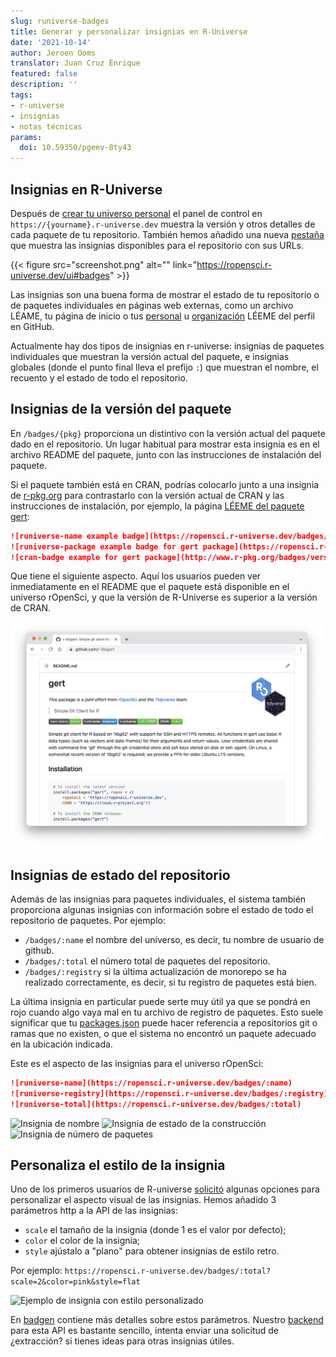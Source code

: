 ```yaml
---
slug: runiverse-badges
title: Generar y personalizar insignias en R-Universe
date: '2021-10-14'
author: Jeroen Ooms
translator: Juan Cruz Enrique 
featured: false
description: ''
tags:
- r-universe
- insignias
- notas técnicas
params:
  doi: 10.59350/pgeev-8ty43
---
```


## Insignias en R-Universe

Después de [crear tu universo personal](/blog/2021/06/22/setup-runiverse/) el panel de control en `https://{yourname}.r-universe.dev` muestra la versión y otros detalles de cada paquete de tu repositorio. También hemos añadido una nueva [pestaña](https://ropensci.r-universe.dev/ui#badges) que muestra las insignias disponibles para el repositorio con sus URLs.

{{< figure src="screenshot.png" alt="" link="https://ropensci.r-universe.dev/ui#badges" >}}

Las insignias son una buena forma de mostrar el estado de tu repositorio o de paquetes individuales en páginas web externas, como un archivo LÉAME, tu página de inicio o tus [personal](https://docs.github.com/en/account-and-profile/setting-up-and-managing-your-github-profile/customizing-your-profile/managing-your-profile-readme) u [organización](https://docs.github.com/en/organizations/collaborating-with-groups-in-organizations/customizing-your-organizations-profile) LÉEME del perfil en GitHub.

Actualmente hay dos tipos de insignias en r-universe: insignias de paquetes individuales que muestran la versión actual del paquete, e insignias globales (donde el punto final lleva el prefijo `:`) que muestran el nombre, el recuento y el estado de todo el repositorio.

## Insignias de la versión del paquete

En `/badges/{pkg}` proporciona un distintivo con la versión actual del paquete dado en el repositorio. Un lugar habitual para mostrar esta insignia es en el archivo README del paquete, junto con las instrucciones de instalación del paquete.

Si el paquete también está en CRAN, podrías colocarlo junto a una insignia de [r-pkg.org](https://docs.r-hub.io/#badges-for-cran-packages) para contrastarlo con la versión actual de CRAN y las instrucciones de instalación, por ejemplo, la página [LÉEME del paquete gert](https://github.com/r-lib/gert/blob/master/README.md):

```md
![runiverse-name example badge](https://ropensci.r-universe.dev/badges/:name)
![runiverse-package example badge for gert package](https://ropensci.r-universe.dev/badges/gert)
![cran-badge example for gert package](http://www.r-pkg.org/badges/version/gert)
```

Que tiene el siguiente aspecto. Aquí los usuarios pueden ver inmediatamente en el README que el paquete está disponible en el universo rOpenSci, y que la versión de R-Universe es superior a la versión de CRAN.

[![README del paquete gert mostrando la placa en uso](gert.png)](https://github.com/r-lib/gert)

## Insignias de estado del repositorio

Además de las insignias para paquetes individuales, el sistema también proporciona algunas insignias con información sobre el estado de todo el repositorio de paquetes. Por ejemplo:

- `/badges/:name` el nombre del universo, es decir, tu nombre de usuario de github.
- `/badges/:total` el número total de paquetes del repositorio.
- `/badges/:registry` si la última actualización de monorepo se ha realizado correctamente, es decir, si tu registro de paquetes está bien.

La última insignia en particular puede serte muy útil ya que se pondrá en rojo cuando algo vaya mal en tu archivo de registro de paquetes. Esto suele significar que tu [packages.json](/blog/2021/06/22/setup-runiverse/#the-packagesjson-registry-file) puede hacer referencia a repositorios git o ramas que no existen, o que el sistema no encontró un paquete adecuado en la ubicación indicada.

Este es el aspecto de las insignias para el universo rOpenSci:

```md
![runiverse-name](https://ropensci.r-universe.dev/badges/:name)
![runiverse-registry](https://ropensci.r-universe.dev/badges/:registry)
![runiverse-total](https://ropensci.r-universe.dev/badges/:total)
```

![Insignia de nombre](https://ropensci.r-universe.dev/badges/:name)
![Insignia de estado de la construcción](https://ropensci.r-universe.dev/badges/:registry)
![Insignia de número de paquetes](https://ropensci.r-universe.dev/badges/:total)

## Personaliza el estilo de la insignia

Uno de los primeros usuarios de R-universe [solicitó](https://github.com/r-universe-org/help/issues/87) algunas opciones para personalizar el aspecto visual de las insignias. Hemos añadido 3 parámetros http a la API de las insignias:

- `scale` el tamaño de la insignia (donde 1 es el valor por defecto);
- `color` el color de la insignia;
- `style` ajústalo a "plano" para obtener insignias de estilo retro.

Por ejemplo: `https://ropensci.r-universe.dev/badges/:total?scale=2&color=pink&style=flat`

![Ejemplo de insignia con estilo personalizado](https://ropensci.r-universe.dev/badges/:total?scale=2&color=pink&style=flat)

En [badgen](https://www.npmjs.com/package/badgen) contiene más detalles sobre estos parámetros. Nuestro [backend](https://github.com/r-universe-org/cranlike-server/blob/master/routes/badges.js) para esta API es bastante sencillo, intenta enviar una solicitud de ¿extracción? si tienes ideas para otras insignias útiles.


